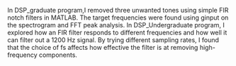 In DSP_graduate program,I removed three unwanted tones using simple FIR notch filters in MATLAB. The target frequencies were found using ginput on the spectrogram and FFT peak analysis.
In DSP_Undergraduate program, I explored how an FIR filter responds to different frequencies and how well it can filter out a 1200 Hz signal. By trying different sampling rates, I found that the choice of fs affects how effective the filter is at removing high-frequency components.
